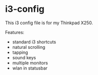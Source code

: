# i3-config

This i3 config file is for my Thinkpad X250.

Features:
- standard i3 shortcuts
- natural scrolling
- tapping
- sound keys
- multiple monitors
- wlan in statusbar
